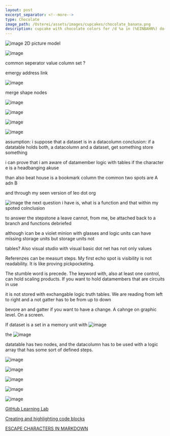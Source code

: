 ```yaml
---
layout: post
excerpt_separator: <!--more-->
type: Chocolate
image_path: /Osterei/assets/images/cupcakes/chocolate_banana.png
description: cupcake with chocolate colors for /d %a in (%EINBAHN%) do dir /b %a
---
```

![image](https://user-images.githubusercontent.com/75255909/205431353-16090c42-091d-40e7-871b-e578f7097c14.png)
2D picture model

![image](https://user-images.githubusercontent.com/75255909/205606079-2272f331-b688-486b-b0b7-08dd0dcd277e.png)

common seperator value
column set       ?

emergy address link

![image](https://user-images.githubusercontent.com/75255909/205613697-d9f8948b-1a9f-4adf-8620-ab70880268c5.png)

merge shape nodes

![image](https://user-images.githubusercontent.com/75255909/205614143-0b6fa3f7-6c5d-444f-986f-aa1e07377eef.png)

![image](https://user-images.githubusercontent.com/75255909/205615582-7d62e859-14be-467a-a671-931b72631e3b.png)

![image](https://user-images.githubusercontent.com/75255909/205615842-c3b711dd-8d42-4218-95b0-eda357772ddc.png)

![image](https://user-images.githubusercontent.com/75255909/205616030-9273ca46-6355-4df2-9f1e-602239fe5d83.png)

assumption: i suppose that a dataset is in a datacolumn
conclusion: if a datatable holds both, a datacolumn and a dataset, get something store something

i can prove that i am aware of datamember logic with tables
if the character e is a headbanging akuse

than also beat house is a bookmark column
the common two spots are A adn B

and through my seen version of leo dot org

![image](https://user-images.githubusercontent.com/75255909/205618390-85efbf20-15f5-42f0-81cc-18db51cde373.png)
the next question i have is, what is a function and that within my spoted colnclusion

to answer the stepstone a leave cannot, from me, be attached back to a branch
and functions debriefed

although ican be a violet minion with glasses
and logic units can have missing storage units but storage units not

tables?
Also visual studio with visual basic dot net has not only values

Referenzes can be measurt steps. My first echo spot is visibility is not readability.
It is like proving pickpocketing.

The stumble word is precede. The keyword with, also at least one control, can hold scaling
products. If you want to hold datamembers that are circuits in use

it is not stored with exchangable logic truth tables.
We are reading from left to right and a not gatter has to be from up to down

bevore an and gatter if you want to have a change.
A cahnge on graphic level. On a screen.

If dataset is a set in a memory unit with
![image](https://user-images.githubusercontent.com/75255909/205624269-c4b5aafd-d26b-4a74-94ff-3ceb4f116107.png)

the
![image](https://user-images.githubusercontent.com/75255909/205624337-b6cb7b81-2a4d-43b5-8860-fadabaf91f08.png)

datatable has two nodes, and the datacolumn has to be used with a logic
array that has some sort of defined steps.

![image](https://user-images.githubusercontent.com/75255909/205681824-5b1b2024-8178-459d-a7c7-882bd8a05451.png)

![image](https://user-images.githubusercontent.com/75255909/205682752-f63d2780-8998-42b0-bf00-525489eb625e.png)

![image](https://user-images.githubusercontent.com/75255909/205684055-5a70e908-146c-48c9-b171-0b459ce293fb.png)

![image](https://user-images.githubusercontent.com/75255909/205684297-8733af1c-66de-45d2-8fd5-dfd742903e09.png)

![image](https://user-images.githubusercontent.com/75255909/205685862-0c09aa9c-cda2-4cf3-a50f-d8e1d8214e6e.png)

[GitHub Learning Lab](https://github.com/apps/github-learning-lab)

[Creating and highlighting code blocks](https://docs.github.com/en/get-started/writing-on-github/working-with-advanced-formatting/creating-and-highlighting-code-blocks)

[ESCAPE CHARACTERS IN MARKDOWN](https://whatismarkdown.com/how-to-escape-markdown-characters/#:~:text=Markdown%20is%20not%20a%20new%20language%3B%20it%20is,common%20way%20is%20to%20use%20the%20backslash%20character.)
